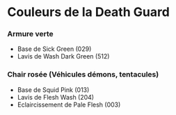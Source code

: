 # Couleurs de la Death Guard

### Armure verte
- Base de Sick Green (029)
- Lavis de Wash Dark Green (512)
### Chair rosée (Véhicules démons, tentacules)
- Base de Squid Pink (013)
- Lavis de Flesh Wash (204)
- Eclaircissement de Pale Flesh (003)